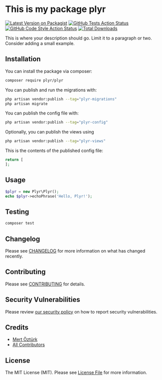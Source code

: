 # This is my package plyr

[![Latest Version on Packagist](https://img.shields.io/packagist/v/plyr/plyr.svg?style=flat-square)](https://packagist.org/packages/plyr/plyr)
[![GitHub Tests Action Status](https://img.shields.io/github/actions/workflow/status/plyr/plyr/run-tests.yml?branch=main&label=tests&style=flat-square)](https://github.com/plyr/plyr/actions?query=workflow%3Arun-tests+branch%3Amain)
[![GitHub Code Style Action Status](https://img.shields.io/github/actions/workflow/status/plyr/plyr/fix-php-code-style-issues.yml?branch=main&label=code%20style&style=flat-square)](https://github.com/plyr/plyr/actions?query=workflow%3A"Fix+PHP+code+style+issues"+branch%3Amain)
[![Total Downloads](https://img.shields.io/packagist/dt/plyr/plyr.svg?style=flat-square)](https://packagist.org/packages/plyr/plyr)



This is where your description should go. Limit it to a paragraph or two. Consider adding a small example.

## Installation

You can install the package via composer:

```bash
composer require plyr/plyr
```

You can publish and run the migrations with:

```bash
php artisan vendor:publish --tag="plyr-migrations"
php artisan migrate
```

You can publish the config file with:

```bash
php artisan vendor:publish --tag="plyr-config"
```

Optionally, you can publish the views using

```bash
php artisan vendor:publish --tag="plyr-views"
```

This is the contents of the published config file:

```php
return [
];
```

## Usage

```php
$plyr = new Plyr\Plyr();
echo $plyr->echoPhrase('Hello, Plyr!');
```

## Testing

```bash
composer test
```

## Changelog

Please see [CHANGELOG](CHANGELOG.md) for more information on what has changed recently.

## Contributing

Please see [CONTRIBUTING](.github/CONTRIBUTING.md) for details.

## Security Vulnerabilities

Please review [our security policy](../../security/policy) on how to report security vulnerabilities.

## Credits

- [Mert Öztürk](https://github.com/sameter123)
- [All Contributors](../../contributors)

## License

The MIT License (MIT). Please see [License File](LICENSE.md) for more information.
